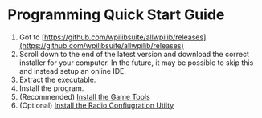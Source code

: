# Programming Quick Start Guide
1. Got to [https://github.com/wpilibsuite/allwpilib/releases](https://github.com/wpilibsuite/allwpilib/releases)
2. Scroll down to the end of the latest version and download the correct installer for your computer.  In the future, it may be possible to skip this and instead setup an online IDE.
3. Extract the executable.
4. Install the program.
5. (Recommended) [Install the Game Tools](https://docs.wpilib.org/en/stable/docs/getting-started/getting-started-frc-control-system/frc-game-tools.html#installing-the-frc-game-tools)
6. (Optional) [Install the Radio Confiugration Utilty](https://docs.wpilib.org/en/stable/docs/getting-started/getting-started-frc-control-system/offline-installation-preparations.html)
